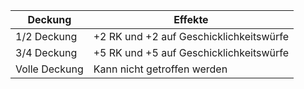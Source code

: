 | Deckung       | Effekte                                 |
| ------------- | --------------------------------------- |
| 1/2 Deckung   | +2 RK und +2 auf Geschicklichkeitswürfe |
| 3/4 Deckung   | +5 RK und +5 auf Geschicklichkeitswürfe |
| Volle Deckung | Kann nicht getroffen werden             |
